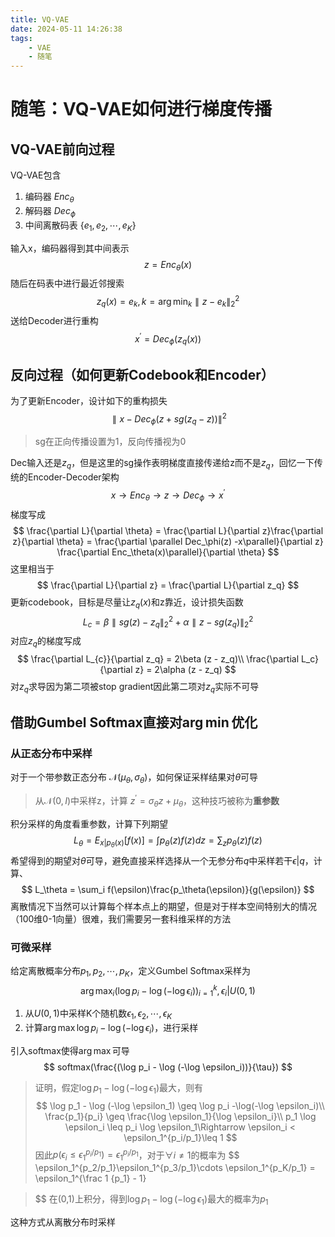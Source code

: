 ```yaml
---
title: VQ-VAE
date: 2024-05-11 14:26:38
tags:
    - VAE
    - 随笔
---
```

# 随笔：VQ-VAE如何进行梯度传播

## VQ-VAE前向过程

VQ-VAE包含

1. 编码器  $Enc_\theta$
2. 解码器 $Dec_\phi$
3. 中间离散码表 $\{e_1,e_2,\cdots,e_K\}$

输入x，编码器得到其中间表示
$$
z = Enc_\theta(x)
$$
随后在码表中进行最近邻搜索
$$
z_q(x) = e_k,k = \arg\min_k {\parallel z - e_k\parallel^2_2}
$$
送给Decoder进行重构
$$
x^\prime = Dec_\phi(z_q(x))
$$

## 反向过程（如何更新Codebook和Encoder）

为了更新Encoder，设计如下的重构损失
$$
\parallel x - Dec_\phi(z + sg(z_q - z))\parallel^2
$$

> sg在正向传播设置为1，反向传播视为0

Dec输入还是$z_q$，但是这里的sg操作表明梯度直接传递给z而不是$z_q$，回忆一下传统的Encoder-Decoder架构
$$
x\to Enc_\theta\to z \to Dec_\phi\to x^\prime
$$
梯度写成
$$
\frac{\partial L}{\partial \theta} = \frac{\partial L}{\partial z}\frac{\partial z}{\partial \theta} = \frac{\partial \parallel Dec_\phi(z) -x\parallel}{\partial z} \frac{\partial Enc_\theta(x)\parallel}{\partial \theta}
$$
这里相当于
$$
\frac{\partial L}{\partial z} = \frac{\partial L}{\partial z_q}
$$
更新codebook，目标是尽量让$z_q(x)$和z靠近，设计损失函数
$$
L_{c} = \beta \parallel sg(z)- z_q\parallel_2^2 + \alpha \parallel z - sg(z_q)\parallel_2^2
$$
对应$z_q$的梯度写成
$$
\frac{\partial L_{c}}{\partial z_q} = 2\beta (z - z_q)\\
\frac{\partial L_c}{\partial z} = 2\alpha (z - z_q)
$$
对$z_q$求导因为第二项被stop gradient因此第二项对$z_q$实际不可导

## 借助Gumbel Softmax直接对$\arg\min$优化

### 从正态分布中采样

对于一个带参数正态分布 $\mathcal N(\mu_\theta,\sigma_\theta)$，如何保证采样结果对$\theta$可导

> 从$\mathcal N(0,I)$中采样z，计算 $z^\prime = \sigma_\theta z+ \mu_\theta$，这种技巧被称为**重参数**

积分采样的角度看重参数，计算下列期望
$$
L_\theta = E_{x|p_\theta(x)}[f(x)] = \int p_\theta(z)f(z)dz =\sum_z p_\theta(z) f(z)
$$
希望得到的期望对$\theta$可导，避免直接采样选择从一个无参分布$q$中采样若干$\epsilon|q$，计算、
$$
L_\theta = \sum_i f(\epsilon)\frac{p_\theta(\epsilon)}{g(\epsilon)}
$$
离散情况下当然可以计算每个样本点上的期望，但是对于样本空间特别大的情况（100维0-1向量）很难，我们需要另一套科维采样的方法

### 可微采样

给定离散概率分布$p_1,p_2,\cdots,p_K$，定义Gumbel Softmax采样为
$$
\arg\max_i (\log p_i - \log(-\log \epsilon_i))_{i=1}^k,\epsilon_i | U(0,1)
$$

1. 从$U(0,1)$中采样K个随机数$\epsilon_1,\epsilon_2,\cdots,\epsilon_K$
2. 计算$\arg\max \log p_i - \log(-\log \epsilon_i)$，进行采样

引入softmax使得$\arg\max$可导
$$
softmax(\frac{(\log p_i - \log (-\log \epsilon_i))}{\tau})
$$

> 证明，假定$\log p_1 - \log (-\log \epsilon_1)$最大，则有
> $$
> \log p_1 - \log (-\log \epsilon_1) \geq \log p_i -\log(-\log \epsilon_i)\\
> \frac{p_1}{p_i} \geq  \frac{\log \epsilon_1}{\log \epsilon_i}\\
> p_1 \log \epsilon_i \leq p_i \log \epsilon_1\Rightarrow \epsilon_i < \epsilon_1^{p_i/p_1}\leq 1
> $$
> 因此$p(\epsilon_i\leq \epsilon_1^{p_i/p_1}) = \epsilon_1^{p_i/p_1}$，对于$\forall i\neq 1$的概率为
> $$
> \epsilon_1^{p_2/p_1}\epsilon_1^{p_3/p_1}\cdots \epsilon_1^{p_K/p_1} = \epsilon_1^{\frac 1 {p_1} - 1}
> $$
> 在(0,1)上积分，得到$\log p_1 - \log (-\log \epsilon_1)$最大的概率为$p_1$

这种方式从离散分布时采样
